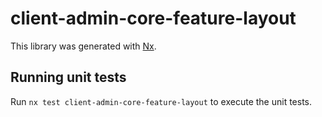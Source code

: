 # client-admin-core-feature-layout

This library was generated with [Nx](https://nx.dev).

## Running unit tests

Run `nx test client-admin-core-feature-layout` to execute the unit tests.

